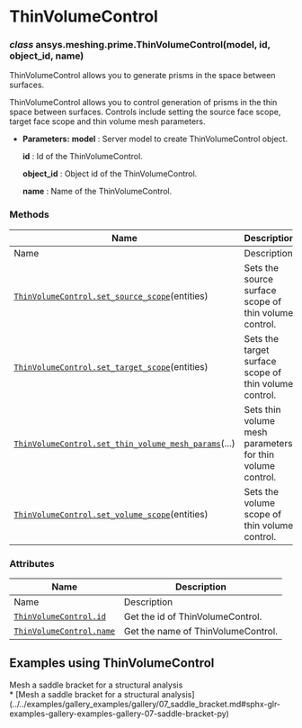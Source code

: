 # ThinVolumeControl

<a id="ansys.meshing.prime.ThinVolumeControl"></a>

### *class* ansys.meshing.prime.ThinVolumeControl(model, id, object_id, name)

ThinVolumeControl allows you to generate prisms in the space between surfaces.

ThinVolumeControl allows you to control generation of prisms in the thin space between surfaces. Controls include setting the source face scope, target face scope and thin volume mesh parameters.

* **Parameters:**
  **model**
  : Server model to create ThinVolumeControl object.

  **id**
  : Id of the ThinVolumeControl.

  **object_id**
  : Object id of the ThinVolumeControl.

  **name**
  : Name of the ThinVolumeControl.

<!-- !! processed by numpydoc !! -->

### Methods

| Name | Description |
|------------------------------------------------------------------------------------------------------------------------------------------------------------------------------------------------|-----------------------------------------------------------|
| Name | Description |
| [`ThinVolumeControl.set_source_scope`](ansys.meshing.prime.ThinVolumeControl.set_source_scope.md#ansys.meshing.prime.ThinVolumeControl.set_source_scope)(entities)                             | Sets the source surface scope of thin volume control.     |
| [`ThinVolumeControl.set_target_scope`](ansys.meshing.prime.ThinVolumeControl.set_target_scope.md#ansys.meshing.prime.ThinVolumeControl.set_target_scope)(entities)                             | Sets the target surface scope of thin volume control.     |
| [`ThinVolumeControl.set_thin_volume_mesh_params`](ansys.meshing.prime.ThinVolumeControl.set_thin_volume_mesh_params.md#ansys.meshing.prime.ThinVolumeControl.set_thin_volume_mesh_params)(...) | Sets thin volume mesh parameters for thin volume control. |
| [`ThinVolumeControl.set_volume_scope`](ansys.meshing.prime.ThinVolumeControl.set_volume_scope.md#ansys.meshing.prime.ThinVolumeControl.set_volume_scope)(entities)                             | Sets the volume scope of thin volume control.             |

### Attributes

| Name | Description |
|----------------------------------------------------------------------------------------------------------------------|------------------------------------|
| Name | Description |
| [`ThinVolumeControl.id`](ansys.meshing.prime.ThinVolumeControl.id.md#ansys.meshing.prime.ThinVolumeControl.id)       | Get the id of ThinVolumeControl.   |
| [`ThinVolumeControl.name`](ansys.meshing.prime.ThinVolumeControl.name.md#ansys.meshing.prime.ThinVolumeControl.name) | Get the name of ThinVolumeControl. |

<a id="examples-using-thinvolumecontrol"></a>

## Examples using ThinVolumeControl

<div class="sphx-glr-thumbnails">
<!-- thumbnail-parent-div-open --><div class="sphx-glr-thumbcontainer" tooltip="Summary: This example demonstrates how to mesh a thin solid with hexahedral and prism cells.">  <div class="sphx-glr-thumbnail-title">Mesh a saddle bracket for a structural analysis</div>
</div>
* [Mesh a saddle bracket for a structural analysis](../../examples/gallery_examples/gallery/07_saddle_bracket.md#sphx-glr-examples-gallery-examples-gallery-07-saddle-bracket-py)

<!-- thumbnail-parent-div-close --></div>
<!-- vale on -->

